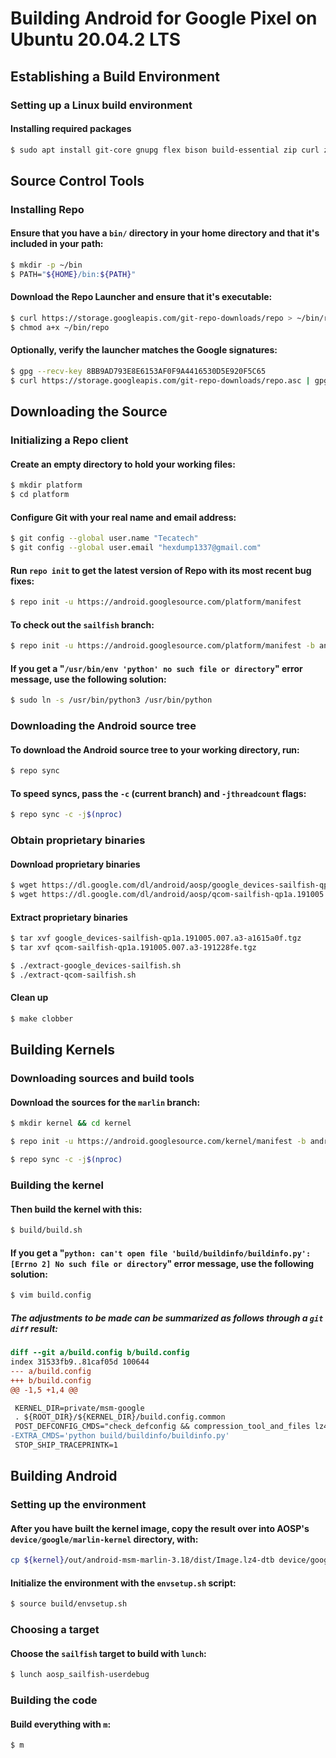 # Building Android for Google Pixel on Ubuntu 20.04.2 LTS

## Establishing a Build Environment

### Setting up a Linux build environment

#### Installing required packages

```bash
$ sudo apt install git-core gnupg flex bison build-essential zip curl zlib1g-dev gcc-multilib g++-multilib libc6-dev-i386 libncurses5-dev lib32ncurses5-dev x11proto-core-dev libx11-dev lib32z1-dev libgl1-mesa-dev libxml2-utils xsltproc unzip fontconfig
```

## Source Control Tools

### Installing Repo

#### Ensure that you have a `bin/` directory in your home directory and that it's included in your path:

```bash
$ mkdir -p ~/bin
$ PATH="${HOME}/bin:${PATH}"
```

#### Download the Repo Launcher and ensure that it's executable:

```bash
$ curl https://storage.googleapis.com/git-repo-downloads/repo > ~/bin/repo
$ chmod a+x ~/bin/repo
```

#### Optionally, verify the launcher matches the Google signatures:

```bash
$ gpg --recv-key 8BB9AD793E8E6153AF0F9A4416530D5E920F5C65
$ curl https://storage.googleapis.com/git-repo-downloads/repo.asc | gpg --verify - ~/bin/repo
```

## Downloading the Source

### Initializing a Repo client

#### Create an empty directory to hold your working files:

```bash
$ mkdir platform
$ cd platform
```

#### Configure Git with your real name and email address:

```bash
$ git config --global user.name "Tecatech"
$ git config --global user.email "hexdump1337@gmail.com"
```

#### Run `repo init` to get the latest version of Repo with its most recent bug fixes:

```bash
$ repo init -u https://android.googlesource.com/platform/manifest
```

#### To check out the `sailfish` branch:

```bash
$ repo init -u https://android.googlesource.com/platform/manifest -b android-10.0.0_r17
```

#### If you get a "`/usr/bin/env 'python' no such file or directory`" error message, use the following solution:

```bash
$ sudo ln -s /usr/bin/python3 /usr/bin/python
```

### Downloading the Android source tree

#### To download the Android source tree to your working directory, run:

```bash
$ repo sync
```

#### To speed syncs, pass the `-c` (current branch) and `-jthreadcount` flags:

```bash
$ repo sync -c -j$(nproc)
```

### Obtain proprietary binaries

#### Download proprietary binaries

```bash
$ wget https://dl.google.com/dl/android/aosp/google_devices-sailfish-qp1a.191005.007.a3-a1615a0f.tgz
$ wget https://dl.google.com/dl/android/aosp/qcom-sailfish-qp1a.191005.007.a3-191228fe.tgz
```

#### Extract proprietary binaries

```bash
$ tar xvf google_devices-sailfish-qp1a.191005.007.a3-a1615a0f.tgz
$ tar xvf qcom-sailfish-qp1a.191005.007.a3-191228fe.tgz
```

```bash
$ ./extract-google_devices-sailfish.sh
$ ./extract-qcom-sailfish.sh
```

#### Clean up

```bash
$ make clobber
```

## Building Kernels

### Downloading sources and build tools

#### Download the sources for the `marlin` branch:

```bash
$ mkdir kernel && cd kernel
```

```bash
$ repo init -u https://android.googlesource.com/kernel/manifest -b android-msm-marlin-3.18-pie-qpr2
```

```bash
$ repo sync -c -j$(nproc)
```

### Building the kernel

#### Then build the kernel with this:

```bash
$ build/build.sh
```

#### If you get a "`python: can't open file 'build/buildinfo/buildinfo.py': [Errno 2] No such file or directory`" error message, use the following solution:

```bash
$ vim build.config
```

##### The adjustments to be made can be summarized as follows through a `git diff` result:

```patch
diff --git a/build.config b/build.config
index 31533fb9..81caf05d 100644
--- a/build.config
+++ b/build.config
@@ -1,5 +1,4 @@

 KERNEL_DIR=private/msm-google
 . ${ROOT_DIR}/${KERNEL_DIR}/build.config.common
 POST_DEFCONFIG_CMDS="check_defconfig && compression_tool_and_files lz4"
-EXTRA_CMDS='python build/buildinfo/buildinfo.py'
 STOP_SHIP_TRACEPRINTK=1
```

## Building Android

### Setting up the environment

#### After you have built the kernel image, copy the result over into AOSP's `device/google/marlin-kernel` directory, with:

```bash
cp ${kernel}/out/android-msm-marlin-3.18/dist/Image.lz4-dtb device/google/marlin-kernel
```

#### Initialize the environment with the `envsetup.sh` script:

```bash
$ source build/envsetup.sh
```

### Choosing a target

#### Choose the `sailfish` target to build with `lunch`:

```bash
$ lunch aosp_sailfish-userdebug
```

### Building the code

#### Build everything with `m`:

```bash
$ m
```
